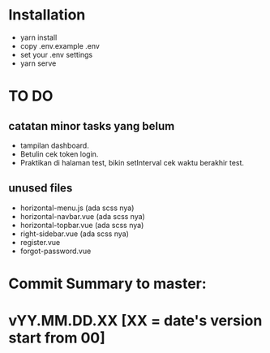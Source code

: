 # Installation
- yarn install
- copy .env.example .env
- set your .env settings
- yarn serve

# TO DO
## catatan minor tasks yang belum
- tampilan dashboard.
- Betulin cek token login.
- Praktikan di halaman test, bikin setInterval cek waktu berakhir test.

## unused files
- horizontal-menu.js        (ada scss nya)
- horizontal-navbar.vue     (ada scss nya)
- horizontal-topbar.vue     (ada scss nya)
- right-sidebar.vue         (ada scss nya)
- register.vue
- forgot-password.vue

# Commit Summary to master: 
# vYY.MM.DD.XX [XX = date's version start from 00]